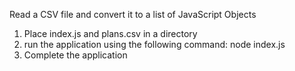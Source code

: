 Read a CSV file and convert it to a list of JavaScript Objects

1. Place index.js and plans.csv in a directory
2. run the application using the following command:
    node index.js
3. Complete the application

